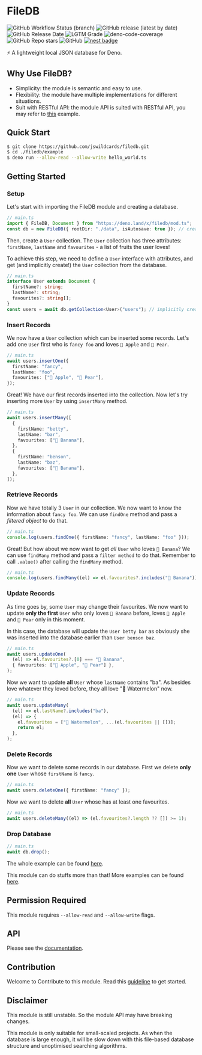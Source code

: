# FileDB

![GitHub Workflow Status (branch)](https://img.shields.io/github/workflow/status/jswildcards/filedb/Deno/develop)
![GitHub release (latest by date)](https://img.shields.io/github/v/release/jswildcards/filedb)
![GitHub Release Date](https://img.shields.io/github/release-date/jswildcards/filedb)
![LGTM Grade](https://img.shields.io/lgtm/grade/javascript/github/jswildcards/filedb)
![deno-code-coverage](https://img.shields.io/badge/code%20coverage-93.97%25-brightgreen.svg)
![GitHub Repo stars](https://img.shields.io/github/stars/jswildcards/filedb?style=social)
![GitHub](https://img.shields.io/github/license/jswildcards/filedb)
[![nest badge](https://nest.land/badge.svg)](https://nest.land/package/filedb)

:zap: A lightweight local JSON database for Deno.

## Why Use FileDB?

- Simplicity: the module is semantic and easy to use.
- Flexibility: the module have multiple implementations for different situations.
- Suit with RESTful API: the module API is suited with RESTful API, you may refer to [this](https://github.com/jswildcards/filedb/blob/main/example/with_oak.ts) example.

## Quick Start

```bash
$ git clone https://github.com/jswildcards/filedb.git
$ cd ./filedb/example
$ deno run --allow-read --allow-write hello_world.ts
```

## Getting Started

### Setup

Let's start with importing the FileDB module and creating a database.

```ts
// main.ts
import { FileDB, Document } from "https://deno.land/x/filedb/mod.ts";
const db = new FileDB({ rootDir: "./data", isAutosave: true }); // create database with autosave
```

Then, create a `User` collection. The `User` collection has three attributes: `firstName`, `lastName` and `favourites` - a list of fruits the user loves!

To achieve this step, we need to define a `User` interface with attributes, and get (and implicitly create!) the `User` collection from the database.

```ts
// main.ts
interface User extends Document {
  firstName?: string;
  lastName?: string;
  favourites?: string[];
}
const users = await db.getCollection<User>("users"); // implicitly create and get User collection
```

### Insert Records

We now have a `User` collection which can be inserted some records. Let's add one `User` first who is `fancy foo` and loves `🍎 Apple` and `🍐 Pear`.

```ts
// main.ts
await users.insertOne({
  firstName: "fancy",
  lastName: "foo",
  favourites: ["🍎 Apple", "🍐 Pear"],
});
```

Great! We have our first records inserted into the collection. Now let's try inserting more `User` by using `insertMany` method.

```ts
// main.ts
await users.insertMany([
  {
    firstName: "betty",
    lastName: "bar",
    favourites: ["🍌 Banana"],
  },
  {
    firstName: "benson",
    lastName: "baz",
    favourites: ["🍌 Banana"],
  },
]);
```

### Retrieve Records

Now we have totally 3 `User` in our collection. We now want to know the information about `fancy foo`. We can use `findOne` method and pass a *filtered object* to do that.

```ts
// main.ts
console.log(users.findOne({ firstName: "fancy", lastName: "foo" }));
```

Great! But how about we now want to get *all* `User` who loves `🍌 Banana`? We can use `findMany` method and pass a `filter method` to do that. Remember to call `.value()` after calling the `findMany` method.

```ts
// main.ts
console.log(users.findMany((el) => el.favourites?.includes("🍌 Banana")).value());
```

### Update Records

As time goes by, some `User` may change their favourites. We now want to update **only the first** `User` who only loves `🍌 Banana` before, loves `🍎 Apple` and `🍐 Pear` only in this moment.

In this case, the database will update the `User betty bar` as obviously she was inserted into the database earlier than `User benson baz`. 

```ts
// main.ts
await users.updateOne(
  (el) => el.favourites?.[0] === "🍌 Banana",
  { favourites: ["🍎 Apple", "🍐 Pear"] },
);
```

Now we want to update **all** `User` whose `lastName` contains "ba". As besides love whatever they loved before, they all love "🍉 Watermelon" now.

```ts
// main.ts
await users.updateMany(
  (el) => el.lastName?.includes("ba"),
  (el) => {
    el.favourites = ["🍉 Watermelon", ...(el.favourites || [])];
    return el;
  },
);
```

### Delete Records

Now we want to delete some records in our database. First we delete **only one** `User` whose `firstName` is `fancy`.

```ts
// main.ts
await users.deleteOne({ firstName: "fancy" });
```

Now we want to delete **all** `User` whose has at least one favourites.

```ts
// main.ts
await users.deleteMany((el) => (el.favourites?.length ?? []) >= 1);
```

### Drop Database

```ts
// main.ts
await db.drop();
```

The whole example can be found [here](https://github.com/jswildcards/filedb/tree/main/example/hello_world.ts).

This module can do stuffs more than that! More examples can be found [here](https://github.com/jswildcards/filedb/tree/main/example).

## Permission Required

This module requires `--allow-read` and `--allow-write` flags.

## API

Please see the [documentation](https://doc.deno.land/https/deno.land/x/filedb/mod.ts).

## Contribution

Welcome to Contribute to this module. Read this [guideline](https://github.com/jswildcards/filedb/blob/main/CONTRIBUTING.md) to get started.

## Disclaimer

This module is still unstable. So the module API may have breaking changes.

This module is only suitable for small-scaled projects. As when the database is large enough, it will be slow down with this file-based database structure and unoptimised searching algorithms.
